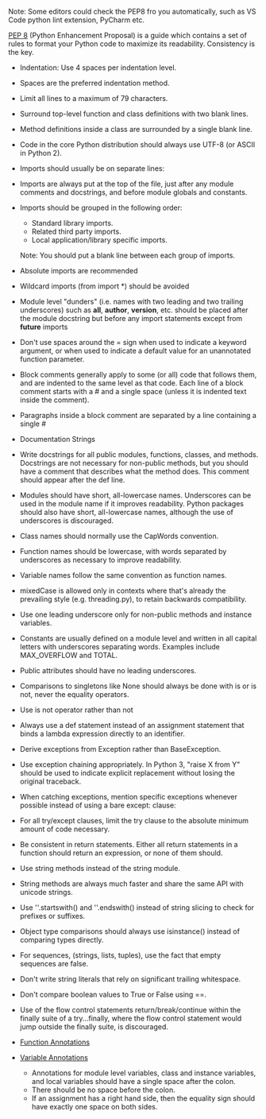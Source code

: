 Note: Some editors could check the PEP8 fro you automatically, such as VS Code python lint extension, PyCharm etc. 

[PEP 8](https://www.python.org/dev/peps/pep-0008/) (Python Enhancement Proposal) is a guide which contains a set of rules to format your Python code to maximize its readability. Consistency is the key.


- Indentation: Use 4 spaces per indentation level.
- Spaces are the preferred indentation method.
- Limit all lines to a maximum of 79 characters.
- Surround top-level function and class definitions with two blank lines.
- Method definitions inside a class are surrounded by a single blank line.
- Code in the core Python distribution should always use UTF-8 (or ASCII in Python 2).
- Imports should usually be on separate lines:
- Imports are always put at the top of the file, just after any module comments and docstrings, and before module globals and constants.
- Imports should be grouped in the following order:
    - Standard library imports.
    - Related third party imports.
    - Local application/library specific imports.
    
    Note: You should put a blank line between each group of imports.
- Absolute imports are recommended
- Wildcard imports (from <module> import *) should be avoided
- Module level "dunders" (i.e. names with two leading and two trailing underscores) such as __all__, __author__, __version__, etc. should be placed after the module docstring but before any import statements except from __future__ imports
- Don't use spaces around the = sign when used to indicate a keyword argument, or when used to indicate a default value for an unannotated function parameter.
- Block comments generally apply to some (or all) code that follows them, and are indented to the same level as that code. Each line of a block comment starts with a # and a single space (unless it is indented text inside the comment).
- Paragraphs inside a block comment are separated by a line containing a single #
- Documentation Strings
- Write docstrings for all public modules, functions, classes, and methods. Docstrings are not necessary for non-public methods, but you should have a comment that describes what the method does. This comment should appear after the def line.
- Modules should have short, all-lowercase names. Underscores can be used in the module name if it improves readability. Python packages should also have short, all-lowercase names, although the use of underscores is discouraged.
- Class names should normally use the CapWords convention.
- Function names should be lowercase, with words separated by underscores as necessary to improve readability.
- Variable names follow the same convention as function names.
- mixedCase is allowed only in contexts where that's already the prevailing style (e.g. threading.py), to retain backwards compatibility.
- Use one leading underscore only for non-public methods and instance variables.
- Constants are usually defined on a module level and written in all capital letters with underscores separating words. Examples include MAX_OVERFLOW and TOTAL.
- Public attributes should have no leading underscores.
- Comparisons to singletons like None should always be done with is or is not, never the equality operators.
- Use is not operator rather than not
- Always use a def statement instead of an assignment statement that binds a lambda expression directly to an identifier.
- Derive exceptions from Exception rather than BaseException.
- Use exception chaining appropriately. In Python 3, "raise X from Y" should be used to indicate explicit replacement without losing the original traceback.
- When catching exceptions, mention specific exceptions whenever possible instead of using a bare except: clause:
- For all try/except clauses, limit the try clause to the absolute minimum amount of code necessary.
- Be consistent in return statements. Either all return statements in a function should return an expression, or none of them should.
- Use string methods instead of the string module.
- String methods are always much faster and share the same API with unicode strings.
- Use ''.startswith() and ''.endswith() instead of string slicing to check for prefixes or suffixes.
- Object type comparisons should always use isinstance() instead of comparing types directly.
- For sequences, (strings, lists, tuples), use the fact that empty sequences are false.
- Don't write string literals that rely on significant trailing whitespace.
- Don't compare boolean values to True or False using ==.
- Use of the flow control statements return/break/continue within the finally suite of a try...finally, where the flow control statement would jump outside the finally suite, is discouraged.
- [Function Annotations](https://www.python.org/dev/peps/pep-0484/)
- [Variable Annotations](https://www.python.org/dev/peps/pep-0526/)
    - Annotations for module level variables, class and instance variables, and local variables should have a single space after the colon.
    - There should be no space before the colon.
    - If an assignment has a right hand side, then the equality sign should have exactly one space on both sides.